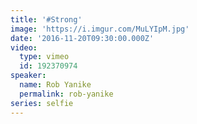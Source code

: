 ```yaml
---
title: '#Strong'
image: 'https://i.imgur.com/MuLYIpM.jpg'
date: '2016-11-20T09:30:00.000Z'
video:
  type: vimeo
  id: 192370974
speaker:
  name: Rob Yanike
  permalink: rob-yanike
series: selfie
---
```


